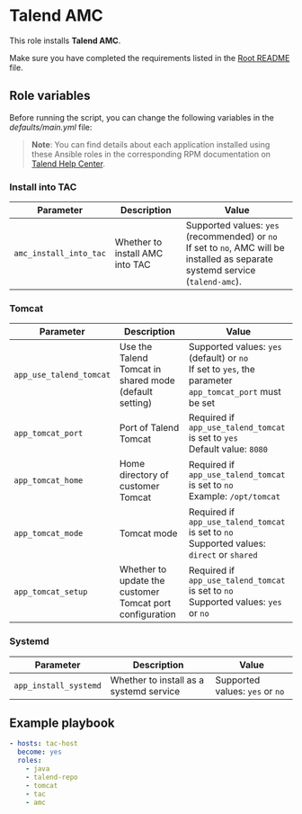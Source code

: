 # Talend AMC

This role installs **Talend AMC**.

Make sure you have completed the requirements listed in the [Root README](../../../README.md) file.

## Role variables

Before running the script, you can change the following variables in the *defaults/main.yml* file:

> **Note**: You can find details about each application installed using these Ansible roles in the corresponding RPM documentation on [Talend Help Center](https://help.talend.com/search/all?query=rpm&content-lang=en-US).

### Install into TAC

| Parameter              | Description                     | Value                                                                                                                               |
| ---------------------- | ------------------------------- | ----------------------------------------------------------------------------------------------------------------------------------- |
| `amc_install_into_tac` | Whether to install AMC into TAC | Supported values: `yes` (recommended) or `no`<br/>If set to `no`, AMC will be installed as separate systemd service (`talend-amc`). |

### Tomcat

| Parameter               | Description                                              | Value                                                                                                      |
| ----------------------- | -------------------------------------------------------- | ---------------------------------------------------------------------------------------------------------- |
| `app_use_talend_tomcat` | Use the Talend Tomcat in shared mode (default setting)   | Supported values: `yes` (default) or `no`<br/>If set to `yes`, the parameter `app_tomcat_port` must be set |
| `app_tomcat_port`       | Port of Talend Tomcat                                    | Required if `app_use_talend_tomcat` is set to `yes`<br/>Default value: `8080`                              |
| `app_tomcat_home`       | Home directory of customer Tomcat                        | Required if `app_use_talend_tomcat` is set to `no`<br/>Example: `/opt/tomcat`                              |
| `app_tomcat_mode`       | Tomcat mode                                              | Required if `app_use_talend_tomcat` is set to `no`<br/>Supported values: `direct` or `shared`              |
| `app_tomcat_setup`      | Whether to update the customer Tomcat port configuration | Required if `app_use_talend_tomcat` is set to `no`<br/>Supported values: `yes` or `no`                     |

### Systemd

| Parameter             | Description                             | Value                           |
| --------------------- | --------------------------------------- | ------------------------------- |
| `app_install_systemd` | Whether to install as a systemd service | Supported values: `yes` or `no` |

## Example playbook

```yaml
- hosts: tac-host
  become: yes
  roles:
    - java
    - talend-repo
    - tomcat
    - tac
    - amc
```
